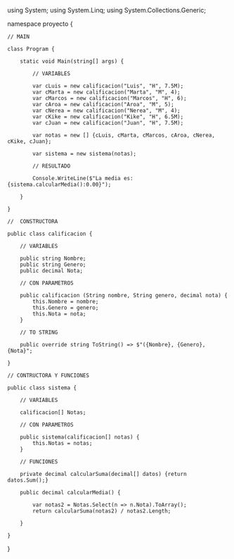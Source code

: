 using System;
using System.Linq;
using System.Collections.Generic;

namespace proyecto {

    // MAIN

    class Program {

        static void Main(string[] args) {

            // VARIABLES

            var cLuis = new calificacion("Luis", "H", 7.5M);
            var cMarta = new calificacion("Marta", "M", 4);
            var cMarcos = new calificacion("Marcos", "H", 6);
            var cAroa = new calificacion("Aroa", "M", 5);
            var cNerea = new calificacion("Nerea", "M", 4);
            var cKike = new calificacion("Kike", "H", 6.5M);
            var cJuan = new calificacion("Juan", "H", 7.5M);

            var notas = new [] {cLuis, cMarta, cMarcos, cAroa, cNerea, cKike, cJuan};

            var sistema = new sistema(notas);

            // RESULTADO

            Console.WriteLine($"La media es: {sistema.calcularMedia():0.00}");
                    
        }

    }

    //  CONSTRUCTORA

    public class calificacion {

        // VARIABLES

        public string Nombre;
        public string Genero;
        public decimal Nota;

        // CON PARAMETROS

        public calificacion (String nombre, String genero, decimal nota) {
            this.Nombre = nombre;
            this.Genero = genero;
            this.Nota = nota;
        }

        // TO STRING

        public override string ToString() => $"({Nombre}, {Genero}, {Nota}";

    }

    // CONTRUCTORA Y FUNCIONES

    public class sistema {

        // VARIABLES

        calificacion[] Notas;

        // CON PARAMETROS

        public sistema(calificacion[] notas) {
            this.Notas = notas;
        }

        // FUNCIONES

        private decimal calcularSuma(decimal[] datos) {return datos.Sum();}

        public decimal calcularMedia() {

            var notas2 = Notas.Select(n => n.Nota).ToArray();
            return calcularSuma(notas2) / notas2.Length;

        }
        
    }

}